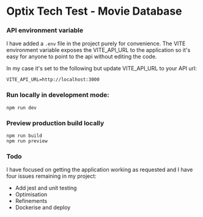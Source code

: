 # Optix Tech Test - Movie Database

### API environment variable

I have added a `.env` file in the project purely for convenience. The VITE environment variable exposes the VITE_API_URL to the application so it's easy for anyone to point to the api without editing the code.

In my case it's set to the following but update VITE_API_URL to your API url:

```
VITE_API_URL=http://localhost:3000
```

### Run locally in development mode:

```
npm run dev
```

### Preview production build locally

```
npm run build
npm run preview
```

### Todo

I have focused on getting the application working as requested and I have four issues remaining in my project:

- Add jest and unit testing
- Optimisation
- Refinements
- Dockerise and deploy
